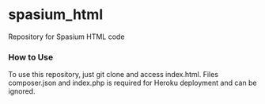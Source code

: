 # spasium_html
Repository for Spasium HTML code

<h3>How to Use</h3>
To use this repository, just git clone and access index.html. Files composer.json and index.php is required for Heroku deployment and can be ignored.
